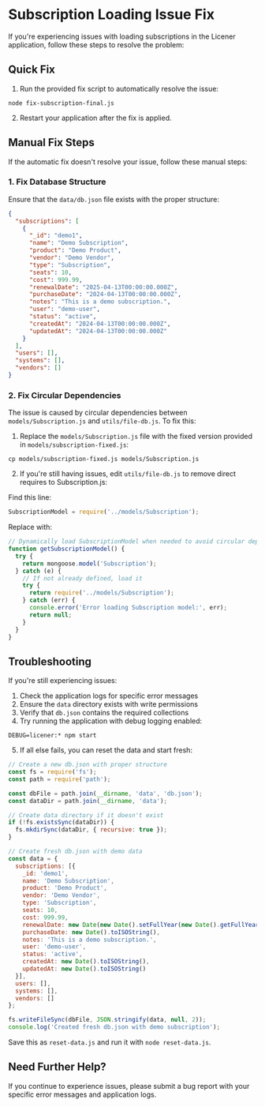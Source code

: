 # Subscription Loading Issue Fix

If you're experiencing issues with loading subscriptions in the Licener application, follow these steps to resolve the problem:

## Quick Fix

1. Run the provided fix script to automatically resolve the issue:

```
node fix-subscription-final.js
```

2. Restart your application after the fix is applied.

## Manual Fix Steps

If the automatic fix doesn't resolve your issue, follow these manual steps:

### 1. Fix Database Structure

Ensure that the `data/db.json` file exists with the proper structure:

```json
{
  "subscriptions": [
    {
      "_id": "demo1",
      "name": "Demo Subscription",
      "product": "Demo Product",
      "vendor": "Demo Vendor",
      "type": "Subscription",
      "seats": 10,
      "cost": 999.99,
      "renewalDate": "2025-04-13T00:00:00.000Z",
      "purchaseDate": "2024-04-13T00:00:00.000Z",
      "notes": "This is a demo subscription.",
      "user": "demo-user",
      "status": "active",
      "createdAt": "2024-04-13T00:00:00.000Z",
      "updatedAt": "2024-04-13T00:00:00.000Z"
    }
  ],
  "users": [],
  "systems": [],
  "vendors": []
}
```

### 2. Fix Circular Dependencies

The issue is caused by circular dependencies between `models/Subscription.js` and `utils/file-db.js`. To fix this:

1. Replace the `models/Subscription.js` file with the fixed version provided in `models/subscription-fixed.js`:

```
cp models/subscription-fixed.js models/Subscription.js
```

2. If you're still having issues, edit `utils/file-db.js` to remove direct requires to Subscription.js:

Find this line:
```javascript
SubscriptionModel = require('../models/Subscription');
```

Replace with:
```javascript
// Dynamically load SubscriptionModel when needed to avoid circular dependencies
function getSubscriptionModel() {
  try {
    return mongoose.model('Subscription');
  } catch (e) {
    // If not already defined, load it
    try {
      return require('../models/Subscription');
    } catch (err) {
      console.error('Error loading Subscription model:', err);
      return null;
    }
  }
}
```

## Troubleshooting

If you're still experiencing issues:

1. Check the application logs for specific error messages
2. Ensure the `data` directory exists with write permissions
3. Verify that `db.json` contains the required collections
4. Try running the application with debug logging enabled:

```
DEBUG=licener:* npm start
```

5. If all else fails, you can reset the data and start fresh:

```javascript
// Create a new db.json with proper structure
const fs = require('fs');
const path = require('path');

const dbFile = path.join(__dirname, 'data', 'db.json');
const dataDir = path.join(__dirname, 'data');

// Create data directory if it doesn't exist
if (!fs.existsSync(dataDir)) {
  fs.mkdirSync(dataDir, { recursive: true });
}

// Create fresh db.json with demo data
const data = {
  subscriptions: [{
    _id: 'demo1',
    name: 'Demo Subscription',
    product: 'Demo Product',
    vendor: 'Demo Vendor',
    type: 'Subscription',
    seats: 10,
    cost: 999.99,
    renewalDate: new Date(new Date().setFullYear(new Date().getFullYear() + 1)).toISOString(),
    purchaseDate: new Date().toISOString(),
    notes: 'This is a demo subscription.',
    user: 'demo-user',
    status: 'active',
    createdAt: new Date().toISOString(),
    updatedAt: new Date().toISOString()
  }],
  users: [],
  systems: [],
  vendors: []
};

fs.writeFileSync(dbFile, JSON.stringify(data, null, 2));
console.log('Created fresh db.json with demo subscription');
```

Save this as `reset-data.js` and run it with `node reset-data.js`.

## Need Further Help?

If you continue to experience issues, please submit a bug report with your specific error messages and application logs. 
